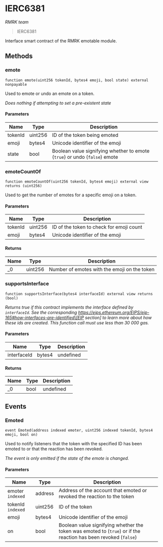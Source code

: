 # IERC6381

_RMRK team_

> IERC6381

Interface smart contract of the RMRK emotable module.

## Methods

### emote

```solidity
function emote(uint256 tokenId, bytes4 emoji, bool state) external nonpayable
```

Used to emote or undo an emote on a token.

_Does nothing if attempting to set a pre-existent state_

#### Parameters

| Name    | Type    | Description                                                                |
| ------- | ------- | -------------------------------------------------------------------------- |
| tokenId | uint256 | ID of the token being emoted                                               |
| emoji   | bytes4  | Unicode identifier of the emoji                                            |
| state   | bool    | Boolean value signifying whether to emote (`true`) or undo (`false`) emote |

### emoteCountOf

```solidity
function emoteCountOf(uint256 tokenId, bytes4 emoji) external view returns (uint256)
```

Used to get the number of emotes for a specific emoji on a token.

#### Parameters

| Name    | Type    | Description                              |
| ------- | ------- | ---------------------------------------- |
| tokenId | uint256 | ID of the token to check for emoji count |
| emoji   | bytes4  | Unicode identifier of the emoji          |

#### Returns

| Name | Type    | Description                                  |
| ---- | ------- | -------------------------------------------- |
| \_0  | uint256 | Number of emotes with the emoji on the token |

### supportsInterface

```solidity
function supportsInterface(bytes4 interfaceId) external view returns (bool)
```

_Returns true if this contract implements the interface defined by `interfaceId`. See the corresponding https://eips.ethereum.org/EIPS/eip-165#how-interfaces-are-identified\[EIP section] to learn more about how these ids are created. This function call must use less than 30 000 gas._

#### Parameters

| Name        | Type   | Description |
| ----------- | ------ | ----------- |
| interfaceId | bytes4 | undefined   |

#### Returns

| Name | Type | Description |
| ---- | ---- | ----------- |
| \_0  | bool | undefined   |

## Events

### Emoted

```solidity
event Emoted(address indexed emoter, uint256 indexed tokenId, bytes4 emoji, bool on)
```

Used to notify listeners that the token with the specified ID has been emoted to or that the reaction has been revoked.

_The event is only emitted if the state of the emote is changed._

#### Parameters

| Name              | Type    | Description                                                                                                     |
| ----------------- | ------- | --------------------------------------------------------------------------------------------------------------- |
| emoter `indexed`  | address | Address of the account that emoted or revoked the reaction to the token                                         |
| tokenId `indexed` | uint256 | ID of the token                                                                                                 |
| emoji             | bytes4  | Unicode identifier of the emoji                                                                                 |
| on                | bool    | Boolean value signifying whether the token was emoted to (`true`) or if the reaction has been revoked (`false`) |
